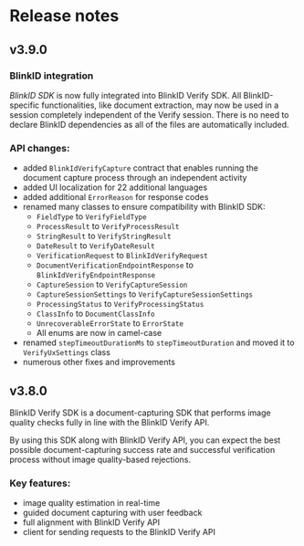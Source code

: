 # Release notes

## v3.9.0

### BlinkID integration
*BlinkID SDK* is now fully integrated into BlinkID Verify SDK.
All BlinkID-specific functionalities, like document extraction, may now be used in a session completely independent of the Verify session.
There is no need to declare BlinkID dependencies as all of the files are automatically included.

### API changes:
* added `BlinkIdVerifyCapture` contract that enables running the document capture process through an independent activity
* added UI localization for 22 additional languages
* added additional `ErrorReason` for response codes
* renamed many classes to ensure compatibility with BlinkID SDK:
    - `FieldType` to `VerifyFieldType`
    - `ProcessResult` to `VerifyProcessResult`
    - `StringResult` to `VerifyStringResult`
    - `DateResult` to `VerifyDateResult`
    - `VerificationRequest` to `BlinkIdVerifyRequest`
    - `DocumentVerificationEndpointResponse` to `BlinkIdVerifyEndpointResponse`
    - `CaptureSession` to `VerifyCaptureSession`
    - `CaptureSessionSettings` to `VerifyCaptureSessionSettings`
    - `ProcessingStatus` to `VerifyProcessingStatus`
    - `ClassInfo` to `DocumentClassInfo`
    - `UnrecoverableErrorState` to `ErrorState`
    - All enums are now in camel-case
* renamed `stepTimeoutDurationMs` to `stepTimeoutDuration` and moved it to `VerifyUxSettings` class
* numerous other fixes and improvements

## v3.8.0

BlinkID Verify SDK is a document-capturing SDK that performs image quality checks fully in line with the BlinkID Verify API.

By using this SDK along with BlinkID Verify API, you can expect the best possible document-capturing success rate and successful verification process without image quality-based rejections.

### Key features:

* image quality estimation in real-time
* guided document capturing with user feedback
* full alignment with BlinkID Verify API
* client for sending requests to the BlinkID Verify API